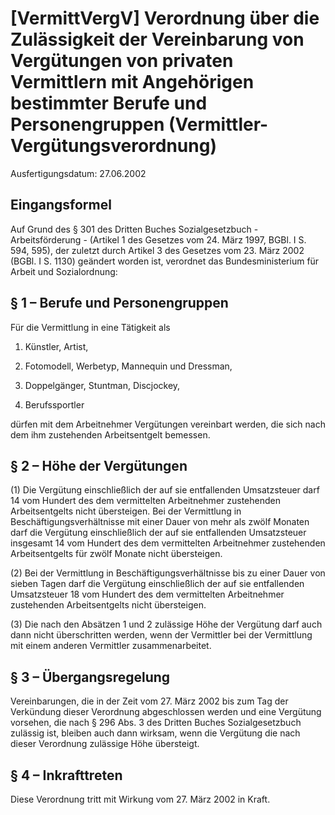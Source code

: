 # [VermittVergV] Verordnung über die Zulässigkeit der Vereinbarung von Vergütungen von privaten Vermittlern mit Angehörigen bestimmter Berufe und Personengruppen  (Vermittler-Vergütungsverordnung)

Ausfertigungsdatum: 27.06.2002

 

## Eingangsformel

Auf Grund des § 301 des Dritten Buches Sozialgesetzbuch - Arbeitsförderung - (Artikel 1 des Gesetzes vom 24. März 1997, BGBl. I S. 594, 595), der zuletzt durch Artikel 3 des Gesetzes vom 23. März 2002 (BGBl. I S. 1130) geändert worden ist, verordnet das Bundesministerium für Arbeit und Sozialordnung:


## § 1 – Berufe und Personengruppen

Für die Vermittlung in eine Tätigkeit als

1. Künstler, Artist,

2. Fotomodell, Werbetyp, Mannequin und Dressman,

3. Doppelgänger, Stuntman, Discjockey,

4. Berufssportler

dürfen mit dem Arbeitnehmer Vergütungen vereinbart werden, die sich nach dem ihm zustehenden Arbeitsentgelt bemessen.


## § 2 – Höhe der Vergütungen

(1) Die Vergütung einschließlich der auf sie entfallenden Umsatzsteuer darf 14 vom Hundert des dem vermittelten Arbeitnehmer zustehenden Arbeitsentgelts nicht übersteigen. Bei der Vermittlung in Beschäftigungsverhältnisse mit einer Dauer von mehr als zwölf Monaten darf die Vergütung einschließlich der auf sie entfallenden Umsatzsteuer insgesamt 14 vom Hundert des dem vermittelten Arbeitnehmer zustehenden Arbeitsentgelts für zwölf Monate nicht übersteigen.

(2) Bei der Vermittlung in Beschäftigungsverhältnisse bis zu einer Dauer von sieben Tagen darf die Vergütung einschließlich der auf sie entfallenden Umsatzsteuer 18 vom Hundert des dem vermittelten Arbeitnehmer zustehenden Arbeitsentgelts nicht übersteigen.

(3) Die nach den Absätzen 1 und 2 zulässige Höhe der Vergütung darf auch dann nicht überschritten werden, wenn der Vermittler bei der Vermittlung mit einem anderen Vermittler zusammenarbeitet.


## § 3 – Übergangsregelung

Vereinbarungen, die in der Zeit vom 27. März 2002 bis zum Tag der Verkündung dieser Verordnung abgeschlossen werden und eine Vergütung vorsehen, die nach § 296 Abs. 3 des Dritten Buches Sozialgesetzbuch zulässig ist, bleiben auch dann wirksam, wenn die Vergütung die nach dieser Verordnung zulässige Höhe übersteigt.


## § 4 – Inkrafttreten

Diese Verordnung tritt mit Wirkung vom 27. März 2002 in Kraft.
